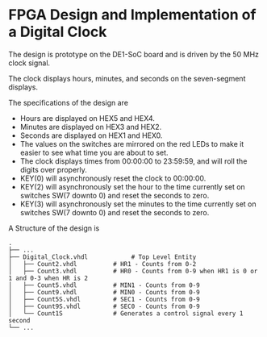 # FPGA Design and Implementation of a Digital Clock

The design is prototype on the DE1-SoC board and is driven by the 50 MHz clock signal. 

The clock displays hours, minutes, and seconds on the seven-segment displays.

The specifications of the design are
*  Hours are displayed on HEX5 and HEX4.
*  Minutes are displayed on HEX3 and HEX2.
*  Seconds are displayed on HEX1 and HEX0.
*  The values on the switches are mirrored on the red LEDs to make it easier to see what time you are about to set.
*  The clock displays times from 00:00:00 to 23:59:59, and will roll the digits over properly.
*  KEY(0) will asynchronously reset the clock to 00:00:00.
*  KEY(2) will asynchronously set the hour to the time currently set on switches SW(7 downto 0) and reset the seconds to zero.
*  KEY(3) will asynchronously set the minutes to the time currently set on switches SW(7 downto 0) and reset the seconds to zero.

A Structure of the design is

    .
    ├── ...
    ├── Digital_Clock.vhdl            # Top Level Entity
    │   ├── Count2.vhdl          # HR1 - Counts from 0-2 
    │   ├── Count3.vhdl          # HR0 - Counts from 0-9 when HR1 is 0 or 1 and 0-3 when HR is 2 
    │   ├── Count5.vhdl          # MIN1 - Counts from 0-9 
    │   ├── Count9.vhdl          # MIN0 - Counts from 0-9 
    │   ├── Count5S.vhdl         # SEC1 - Counts from 0-9 
    │   ├── Count9S.vhdl         # SEC0 - Counts from 0-9 
    │   └── Count1S              # Generates a control signal every 1 second
    └── ...